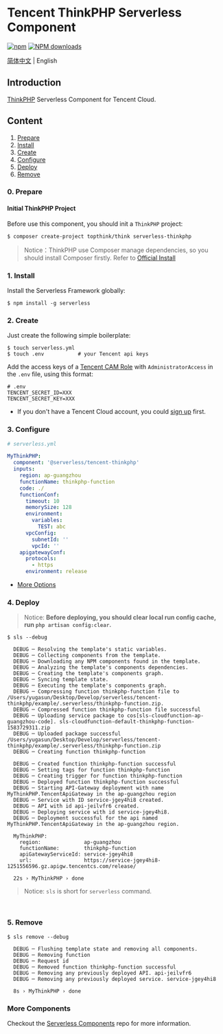 # Tencent ThinkPHP Serverless Component

[![npm](https://img.shields.io/npm/v/%40serverless%2Ftencent-thinkphp)](http://www.npmtrends.com/%40serverless%2Ftencent-thinkphp)
[![NPM downloads](http://img.shields.io/npm/dm/%40serverless%2Ftencent-thinkphp.svg?style=flat-square)](http://www.npmtrends.com/%40serverless%2Ftencent-thinkphp)

[简体中文](https://github.com/serverless-components/tencent-thinkphp/blob/master/README.md) | English

## Introduction

[ThinkPHP](https://github.com/top-think/think) Serverless Component for Tencent Cloud.

## Content

1. [Prepare](#0-prepare)
1. [Install](#1-install)
1. [Create](#2-create)
1. [Configure](#3-configure)
1. [Deploy](#4-deploy)
1. [Remove](#5-Remove)

### 0. Prepare

#### Initial ThinkPHP Project

Before use this component, you should init a `ThinkPHP` project:

```shell
$ composer create-project topthink/think serverless-thinkphp
```

> Notice：ThinkPHP use Composer manage dependencies, so you should install Composer firstly. Refer to [Official Install](https://getcomposer.org/doc/00-intro.md#installation-linux-unix-macos)

### 1. Install

Install the Serverless Framework globally:

```shell
$ npm install -g serverless
```

### 2. Create

Just create the following simple boilerplate:

```shell
$ touch serverless.yml
$ touch .env           # your Tencent api keys
```

Add the access keys of a [Tencent CAM Role](https://console.cloud.tencent.com/cam/capi) with `AdministratorAccess` in the `.env` file, using this format:

```
# .env
TENCENT_SECRET_ID=XXX
TENCENT_SECRET_KEY=XXX
```

- If you don't have a Tencent Cloud account, you could [sign up](https://intl.cloud.tencent.com/register) first.

### 3. Configure

```yml
# serverless.yml

MyThinkPHP:
  component: '@serverless/tencent-thinkphp'
  inputs:
    region: ap-guangzhou
    functionName: thinkphp-function
    code: ./
    functionConf:
      timeout: 10
      memorySize: 128
      environment:
        variables:
          TEST: abc
      vpcConfig:
        subnetId: ''
        vpcId: ''
    apigatewayConf:
      protocols:
        - https
      environment: release
```

- [More Options](https://github.com/serverless-components/tencent-thinkphp/tree/master/docs/configure.md)

### 4. Deploy

> Notice: **Before deploying, you should clear local run config cache, run `php artisan config:clear`.**

```shell
$ sls --debug

  DEBUG ─ Resolving the template's static variables.
  DEBUG ─ Collecting components from the template.
  DEBUG ─ Downloading any NPM components found in the template.
  DEBUG ─ Analyzing the template's components dependencies.
  DEBUG ─ Creating the template's components graph.
  DEBUG ─ Syncing template state.
  DEBUG ─ Executing the template's components graph.
  DEBUG ─ Compressing function thinkphp-function file to /Users/yugasun/Desktop/Develop/serverless/tencent-thinkphp/example/.serverless/thinkphp-function.zip.
  DEBUG ─ Compressed function thinkphp-function file successful
  DEBUG ─ Uploading service package to cos[sls-cloudfunction-ap-guangzhou-code]. sls-cloudfunction-default-thinkphp-function-1583729311.zip
  DEBUG ─ Uploaded package successful /Users/yugasun/Desktop/Develop/serverless/tencent-thinkphp/example/.serverless/thinkphp-function.zip
  DEBUG ─ Creating function thinkphp-function

  DEBUG ─ Created function thinkphp-function successful
  DEBUG ─ Setting tags for function thinkphp-function
  DEBUG ─ Creating trigger for function thinkphp-function
  DEBUG ─ Deployed function thinkphp-function successful
  DEBUG ─ Starting API-Gateway deployment with name MyThinkPHP.TencentApiGateway in the ap-guangzhou region
  DEBUG ─ Service with ID service-jgey4hi8 created.
  DEBUG ─ API with id api-jeilvfr6 created.
  DEBUG ─ Deploying service with id service-jgey4hi8.
  DEBUG ─ Deployment successful for the api named MyThinkPHP.TencentApiGateway in the ap-guangzhou region.

  MyThinkPHP:
    region:              ap-guangzhou
    functionName:        thinkphp-function
    apiGatewayServiceId: service-jgey4hi8
    url:                 https://service-jgey4hi8-1251556596.gz.apigw.tencentcs.com/release/

  22s › MyThinkPHP › done
```

> Notice: `sls` is short for `serverless` command.

&nbsp;

### 5. Remove

```shell
$ sls remove --debug

  DEBUG ─ Flushing template state and removing all components.
  DEBUG ─ Removing function
  DEBUG ─ Request id
  DEBUG ─ Removed function thinkphp-function successful
  DEBUG ─ Removing any previously deployed API. api-jeilvfr6
  DEBUG ─ Removing any previously deployed service. service-jgey4hi8

  8s › MyThinkPHP › done
```

### More Components

Checkout the [Serverless Components](https://github.com/serverless/components) repo for more information.
